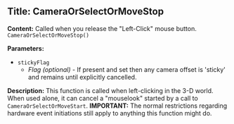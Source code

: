 ## Title: CameraOrSelectOrMoveStop

**Content:**
Called when you release the "Left-Click" mouse button.
`CameraOrSelectOrMoveStop()`

**Parameters:**
- `stickyFlag`
  - *Flag (optional)* - If present and set then any camera offset is 'sticky' and remains until explicitly cancelled.

**Description:**
This function is called when left-clicking in the 3-D world.
When used alone, it can cancel a "mouselook" started by a call to `CameraOrSelectOrMoveStart`.
**IMPORTANT:** The normal restrictions regarding hardware event initiations still apply to anything this function might do.